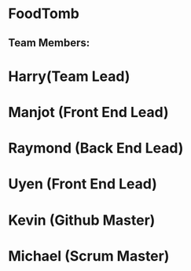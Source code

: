 # FoodTomb


## Team Members: 
# Harry(Team Lead)
# Manjot (Front End Lead)
# Raymond (Back End Lead)
# Uyen (Front End Lead) 
# Kevin (Github Master)
# Michael (Scrum Master)
